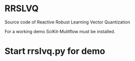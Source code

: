 # RRSLVQ
Source code of Reactive Robust Learning Vector Quantization

For a working demo SciKit-Mulitflow must be installed. 

# Start rrslvq.py for demo
